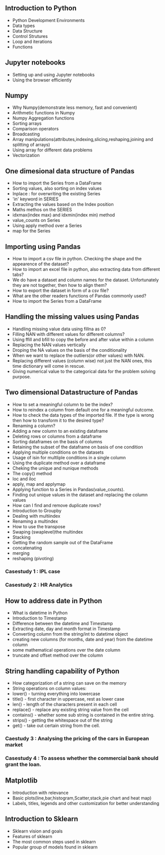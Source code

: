 ## Introduction to Python  
* Python Development Environments
* Data types
* Data Structure
* Control Strutures
* Loop and iterations
* Functions

## Jupyter notebooks  
* Setting up and using Jupyter notebooks
* Using the browser efficiently       

## Numpy 
* Why Numpy(demonstrate less memory, fast and convenient)
* Arithmetic functions in Numpy
* Numpy Aggregation functions
* Sorting arrays
* Comparison operators
* Broadcasting
* Array manipulations(attributes,indexing,slicing,reshaping,joining and splitting of arrays)
* Using array for different data problems
* Vectorization

## One dimesional data structure of Pandas
* How to import the Series from a DataFrame
* Sorting values, also sorting on index values
* Inplace : for overwriting the existing Series
* 'in' keyword in SERIES
* Extracting the values based on the Index position
* Maths methos on the SERIES
* idxmax(index max) and idxmin(index min) method
* value_counts on Series
* Using apply method over a Series
* map for the Series

## Importing using Pandas
* How to import a csv file in python. Checking the shape and the appearence of the dataset?
* How to import an excel file in python, also extracting data from different tabs?
* We do have a dataset and column names for the dataset. Unfortunately they are not together, then how to align them?
* How to export the dataset in form of a csv file?
* What are the other readers functions of Pandas commonly used?
* How to import the Series from a DataFrame

## Handling the missing values using Pandas
* Handling missing value data using fillna as 0?
* Filling NAN with different values for different columns?
* Using ffill and bfill to copy the before and after value within a column
* Replacing the NAN values vertically
* Droping the NA values on the basis of the conditionality
* When we want to replace the outliers(or other values) with NAN.
* Replacing different values (column wise) not just the NAN ones, this time dictionary will come in rescue.
* Giving numerical value to the categorical data for the problem solving purpose.

## Two dimensional Datastructure of Pandas
* How to set a meaningful column to be the index?
* How to reindex a column from default one for a meaningful outcome.
* How to check the data types of the imported file. If the type is wrong then how to transform it to the desired type?
* Renaming a column?
* Adding a new column to an existing dataframe
* Deleting rows or columns from a dataframe
* Sorting dataframes on the basis of columns
* Retaining the subset of the dataframe on basis of one condition
* Applying multiple conditions on the datasets
* Usage of isin for multliple conditions in a single column
* Using the duplicate method over a dataframe
* Cheking the unique and nunique methods
* The copy() method
* loc and iloc
* apply, map and applymap
* Applying function to a Series in Pandas(value_counts).
* Finding out unique values in the dataset and replacing the column values
* How can I find and remove duplicate rows?
* Introduction to Groupby
* Dealing with multiindex
* Renaming a multindex
* How to use the transpose
* Swaping (swaplevel)the multindex
* Stacking
* Getting the random sample out of the DataFrame
* concatenating
* merging
* reshaping (pivoting)

### Casestudy 1 : IPL case 
### Casestudy 2 : HR Analytics


## How to address date in Python
* What is datetime in Python
* Introduction to Timestamp
* Difference between the datetime and Timestamp
* Extracting date, day and month format in Timestamp
* Converting column from the string/int to datetime object
* creating new columns (for months, date and year) from the datetime column
* some mathematical operations over the date column
* truncate and offset method over the column

## String handling capability of Python
* How categorization of a string can save on the memory
* String operations on column values:
* lower() - turning everything into lowercase
* title() - first character in uppercase, rest as lower case
* len() - length of the characters present in each cell
* replace() - replace any existing string value from the cell
* contains() - whether some sub string is contained in the entire string.
* strips() - getting the whitespace out of the string
* get() - take out certain string from the cell.

### Caestudy 3 : Analysing the pricing of the cars in European market
### Casestudy 4 : To assess whether the commercial bank should grant the loan. 

## Matplotlib  
* Introduction with relevance
* Basic plots(line,bar,histogram,Scatter,stack,pie chart and heat map)
* Labels, titles, legends and other customization for better understanding

## Introduction to Sklearn
* Sklearn vision and goals
* Features of sklearn
* The most common steps used in sklearn
* Popular group of models found in sklearn
